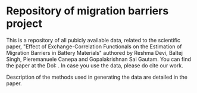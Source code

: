 # Repository of migration barriers project

This is a repository of all pubicly available data, related to the scientific paper, "Effect of Exchange-Correlation Functionals on the Estimation of Migration Barriers in Battery Materials" authored by Reshma Devi, Baltej Singh, Pieremanuele Canepa and Gopalakrishnan Sai Gautam. You can find the paper at the DoI: <coming-soon>. In case you use the data, please do cite our work.

Description of the methods used in generating the data are detailed in the paper.
